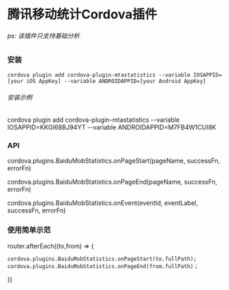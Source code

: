 # 腾讯移动统计Cordova插件

###### ps: 该插件只支持基础分析

### 安装
    cordova plugin add cordova-plugin-mtastatistics --variable IOSAPPID=[your iOS AppKey] --variable ANDROIDAPPID=[your Android AppKey]

###### 安装示例
   cordova plugin add cordova-plugin-mtastatistics --variable IOSAPPID=KKGI68BJ94YT --variable ANDROIDAPPID=M7FB4W1CUI8K

### API
cordova.plugins.BaiduMobStatistics.onPageStart(pageName, successFn, errorFn)

cordova.plugins.BaiduMobStatistics.onPageEnd(pageName, successFn, errorFn)

cordova.plugins.BaiduMobStatistics.onEvent(eventId, eventLabel, successFn, errorFn)

### 使用简单示范
router.afterEach((to,from) => {

    cordova.plugins.BaiduMobStatistics.onPageStart(to.fullPath);
    cordova.plugins.BaiduMobStatistics.onPageEnd(from.fullPath)；
    
})
